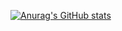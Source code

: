 [![Anurag's GitHub stats](https://github-readme-stats.vercel.app/api?username=JaydeeAlkema)](https://github.com/anuraghazra/github-readme-stats)

